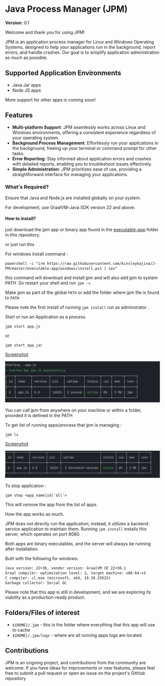 # Java Process Manager (JPM)


**Version:** 0.1

Welcome and thank you for using JPM!

JPM is an application process manager for Linux and Windows Operating Systems, designed to help your applications run in the background, report errors, and handle crashes. Our goal is to simplify application administration as much as possible.

## Supported Application Environments
- Java Jar apps
- Node JS apps

More support for other apps is coming soon!

## Features

- **Multi-platform Support**: JPM seamlessly works across Linux and Windows environments, offering a consistent experience regardless of your operating system.
- **Background Process Management**: Effortlessly run your applications in the background, freeing up your terminal or command prompt for other tasks.
- **Error Reporting**: Stay informed about application errors and crashes with detailed reports, enabling you to troubleshoot issues effectively.
- **Simple Administration**: JPM prioritizes ease of use, providing a straightforward interface for managing your applications.

### What's Required?
Ensure that Java and Node.js are installed globally on your system.

For development, use GraalVM-Java SDK version 22 and above.

#### How to install?
just download the jpm app or binary app found in the [executable-app](/executable-app) folder in this repository.

or just run this 

For windows install command :
```shell
powershell -c "irm https://raw.githubusercontent.com/kinsleykajiva/J-PM/master/executable-app/windows/install.ps1 | iex"

```
this command will download and install jpm and will also add jpm to system PATH .So restart your shell and run `jpm -v`

Make jpm as part of the global `PATH` or add the folder where jpm file is found to `PATH`

Please note the first install of running `jpm install` run as adminstrator . 

Start or run an Application as a process
```shell
jpm start app.js 
```
or
```shell
jpm start app.jar
```
[Screenshot](imgs/1.png)

<img src="imgs/1.png">


You can call jpm from anywhere on your machine or within a folder, provided it is defined in the PATH

To get list of running apps/process that jpm is managing :

```shell
jpm ls
```

[Screenshot](imgs/2.png)

<img src="imgs/2.png">

To stop application :
```shell
jpm stop <app_name|id|'all'>
```

This will remove the app from the list of apps.

How the app works as much.

JPM does not directly run the application; instead, it utilizes a backend service application to maintain them. Running `jpm install` installs this server, which operates on port 8080.

Both apps are binary executables, and the server will always be running after installation.





Built with the following for windows:

```shell
Java version: 22+36, vendor version: GraalVM CE 22+36.1
Graal compiler: optimization level: 2, target machine: x86-64-v3
C compiler: cl.exe (microsoft, x64, 19.39.33523)
Garbage collector: Serial GC
```
Please note that this app is still in development, and we are exploring its viability as a production-ready product.

## Folders/Files of interest 
- `${HOME}/.jpm` - this is the folder where everything that this app will use to cache
- `${HOME}/.jpm/logs` - where are all running apps logs are located




## Contributions
JPM is an ongoing project, and contributions from the community are welcome. If you have ideas for improvements or new features, please feel free to submit a pull request or open an issue on the project's GitHub repository

